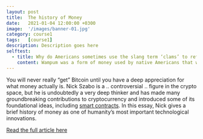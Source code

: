 ```yaml
---
layout: post
title:  The history of Money
date:   2021-01-04 12:00:00 +0300
image:  '/images/banner-01.jpg'
category: course1
tags:   [course1]
description: Description goes here
selftest:
  - title: Why do Americans sometimes use the slang term ‘clams’ to refer to money?
    content: Wampum was a form of money used by native Americans that was made from clamshells.
---
```


You will never really “get” Bitcoin until you have a deep appreciation for what money actually is. Nick Szabo is a .. controversial .. figure in the crypto space, but he is undoubtedly a very deep thinker and has made many groundbreaking contributions to cryptocurrency and introduced some of its foundational ideas, including [smart contracts](https://en.wikipedia.org/wiki/Smart_contract). In this essay, Nick gives a brief history of money as one of humanity’s most important technological innovations.

[Read the full article here](https://nakamotoinstitute.org/shelling-out/)
